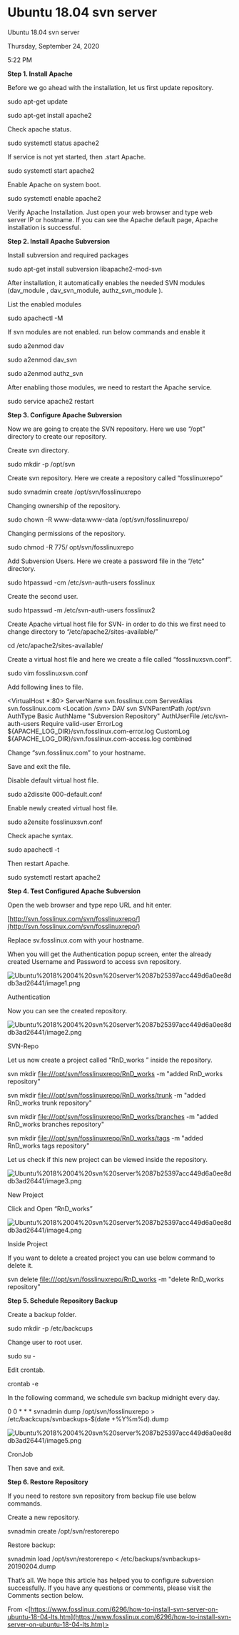 # Ubuntu 18.04 svn server

Ubuntu 18.04 svn server

Thursday, September 24, 2020

5:22 PM

**Step 1. Install Apache**

Before we go ahead with the installation, let us first update repository.

sudo apt-get update

sudo apt-get install apache2

Check apache status.

sudo systemctl status apache2

If service is not yet started, then .start Apache.

sudo systemctl start apache2

Enable Apache on system boot.

sudo systemctl enable apache2

Verify Apache Installation. Just open your web browser and type web server IP or hostname. If you can see the Apache default page, Apache installation is successful.

**Step 2. Install Apache Subversion**

Install subversion and required packages

sudo apt-get install subversion libapache2-mod-svn

After installation, it automatically enables the needed SVN modules (dav_module , dav_svn_module, authz_svn_module ).

List the enabled modules

sudo apachectl -M

If svn modules are not enabled. run below commands and enable it

sudo a2enmod dav

sudo a2enmod dav_svn

sudo a2enmod authz_svn

After enabling those modules, we need to restart the Apache service.

sudo service apache2 restart

**Step 3. Configure Apache Subversion**

Now we are going to create the SVN repository. Here we use “/opt” directory to create our repository.

Create svn directory.

sudo mkdir -p /opt/svn

Create svn repository. Here we create a repository called “fosslinuxrepo”

sudo svnadmin create /opt/svn/fosslinuxrepo

Changing ownership of the repository.

sudo chown -R www-data:www-data /opt/svn/fosslinuxrepo/

Changing permissions of the repository.

sudo chmod -R 775/ opt/svn/fosslinuxrepo

Add Subversion Users. Here we create a password file in the “/etc” directory.

sudo htpasswd -cm /etc/svn-auth-users fosslinux

Create the second user.

sudo htpasswd -m /etc/svn-auth-users fosslinux2

Create Apache virtual host file for SVN- in order to do this we first need to change directory to “/etc/apache2/sites-available/”

cd /etc/apache2/sites-available/

Create a virtual host file and here we create a file called “fosslinuxsvn.conf”.

sudo vim fosslinuxsvn.conf

Add following lines to file.

<VirtualHost *:80>
ServerName svn.fosslinux.com
ServerAlias svn.fosslinux.com
<Location /svn>
DAV svn
SVNParentPath /opt/svn
AuthType Basic
AuthName "Subversion Repository"
AuthUserFile /etc/svn-auth-users
Require valid-user
</Location>
ErrorLog ${APACHE_LOG_DIR}/svn.fosslinux.com-error.log
CustomLog ${APACHE_LOG_DIR}/svn.fosslinux.com-access.log combined
</VirtualHost>

Change “svn.fosslinux.com” to your hostname.

Save and exit the file.

Disable default virtual host file.

sudo a2dissite 000-default.conf

Enable newly created virtual host file.

sudo a2ensite fosslinuxsvn.conf

Check apache syntax.

sudo apachectl -t

Then restart Apache.

sudo systemctl restart apache2

**Step 4. Test Configured Apache Subversion**

Open the web browser and type repo URL and hit enter.

[http://svn.fosslinux.com/svn/fosslinuxrepo/](http://svn.fosslinux.com/svn/fosslinuxrepo/)

Replace sv.fosslinux.com with your hostname.

When you will get the Authentication popup screen, enter the already created Username and Password to access svn repository.

![Ubuntu%2018%2004%20svn%20server%2087b25397acc449d6a0ee8ddb3ad26441/image1.png](Ubuntu%2018.04%20svn%20server/image1.png)

Authentication

Now you can see the created repository.

![Ubuntu%2018%2004%20svn%20server%2087b25397acc449d6a0ee8ddb3ad26441/image2.png](Ubuntu%2018.04%20svn%20server/image2.png)

SVN-Repo

Let us now create a project called “RnD_works ” inside the repository.

svn mkdir [file:///opt/svn/fosslinuxrepo/RnD_works](file://opt/svn/fosslinuxrepo/RnD_works) -m "added RnD_works repository"

svn mkdir [file:///opt/svn/fosslinuxrepo/RnD_works/trunk](file://opt/svn/fosslinuxrepo/RnD_works/trunk) -m "added RnD_works trunk repository"

svn mkdir [file:///opt/svn/fosslinuxrepo/RnD_works/branches](file://opt/svn/fosslinuxrepo/RnD_works/branches) -m "added RnD_works branches repository"

svn mkdir [file:///opt/svn/fosslinuxrepo/RnD_works/tags](file://opt/svn/fosslinuxrepo/RnD_works/tags) -m "added RnD_works tags repository"

Let us check if this new project can be viewed inside the repository.

![Ubuntu%2018%2004%20svn%20server%2087b25397acc449d6a0ee8ddb3ad26441/image3.png](Ubuntu%2018.04%20svn%20server/image3.png)

New Project

Click and Open “RnD_works”

![Ubuntu%2018%2004%20svn%20server%2087b25397acc449d6a0ee8ddb3ad26441/image4.png](Ubuntu%2018.04%20svn%20server/image4.png)

Inside Project

If you want to delete a created project you can use below command to delete it.

svn delete [file:///opt/svn/fosslinuxrepo/RnD_works](file://opt/svn/fosslinuxrepo/RnD_works) -m "delete RnD_works repository"

**Step 5. Schedule Repository Backup**

Create a backup folder.

sudo mkdir -p /etc/backcups

Change user to root user.

sudo su -

Edit crontab.

crontab -e

In the following command, we schedule svn backup midnight every day.

0 0 * * * svnadmin dump /opt/svn/fosslinuxrepo > /etc/backcups/svnbackups-$(date +%Y%m%d).dump

![Ubuntu%2018%2004%20svn%20server%2087b25397acc449d6a0ee8ddb3ad26441/image5.png](Ubuntu%2018.04%20svn%20server/image5.png)

CronJob

Then save and exit.

**Step 6. Restore Repository**

If you need to restore svn repository from backup file use below commands.

Create a new repository.

svnadmin create /opt/svn/restorerepo

Restore backup:

svnadmin load /opt/svn/restorerepo < /etc/backups/svnbackups-20190204.dump

That’s all. We hope this article has helped you to configure subversion successfully. If you have any questions or comments, please visit the Comments section below.

From <[https://www.fosslinux.com/6296/how-to-install-svn-server-on-ubuntu-18-04-lts.htm](https://www.fosslinux.com/6296/how-to-install-svn-server-on-ubuntu-18-04-lts.htm)>